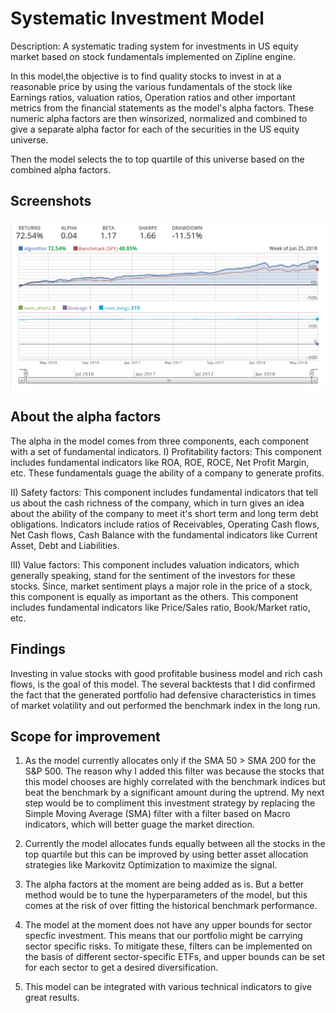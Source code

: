 # Systematic Investment Model 
Description: A systematic trading system for investments in US equity market based on stock fundamentals implemented on Zipline engine.

In this model,the objective is to find quality stocks to invest in at a reasonable price by using the various fundamentals of the stock like Earnings ratios, valuation ratios, Operation ratios and other important metrics from the financial statements as the model's alpha factors. These numeric alpha factors are then winsorized, normalized and combined to give a separate alpha factor for each of the securities in the US equity universe. 

Then the model selects the to top quartile of this universe based on the combined alpha factors. 

## Screenshots
![](https://github.com/ishan4das/systematic-investment-model/blob/master/Screenshots/Fundamentals%20Trading%20System%20-%20Zipline.png?raw=true "Title")


## About the alpha factors
The alpha in the model comes from three components, each component with a set of fundamental indicators. 
I) Profitability factors: This component includes fundamental indicators like ROA, ROE, ROCE, Net Profit Margin, etc. These fundamentals guage the ability of a company to generate profits. 

II) Safety factors: This component includes fundamental indicators that tell us about the cash richness of the company, which in turn gives an idea about the ability of the company to meet it's short term and long term debt obligations. Indicators include ratios of Receivables, Operating Cash flows, Net Cash flows, Cash Balance with the fundamental indicators like Current Asset, Debt and Liabilities.  

III) Value factors: This component includes valuation indicators, which generally speaking, stand for the sentiment of the investors for these stocks. Since, market sentiment plays a major role in the price of a stock, this component is equally as important as the others. This component includes fundamental indicators like Price/Sales ratio, Book/Market ratio, etc.  

## Findings
Investing in value stocks with good profitable business model and rich cash flows, is the goal of this model. The several backtests that I did confirmed the fact that the generated portfolio had defensive characteristics in times of market volatility and out performed the benchmark index in the long run. 


## Scope for improvement
1) As the model currently allocates only if the SMA 50 > SMA 200 for the S&P 500. The reason why I added this filter was because the stocks that this model chooses are highly correlated with the benchmark indices but beat the benchmark by a significant amount during the uptrend. My next step would be to compliment this investment strategy by replacing the Simple Moving Average (SMA) filter with a filter based on Macro indicators, which will better guage the market direction. 

2) Currently the model allocates funds equally between all the stocks in the top quartile but this can be improved by using better asset allocation strategies like Markovitz Optimization to maximize the signal. 

3) The alpha factors at the moment are being added as is. But a better method would be to tune the hyperparameters of the model, but this comes at the risk of over fitting the historical benchmark performance. 

4) The model at the moment does not have any upper bounds for sector specfic investment. This means that our portfolio might be carrying sector specific risks. To mitigate these, filters can be implemented on the basis of different sector-specific ETFs, and upper bounds can be set for each sector to get a desired diversification. 

5) This model can be integrated with various technical indicators to give great results. 
